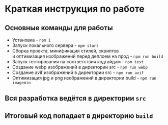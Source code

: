 # Краткая инструкция по работе

## Основные команды для работы
- Установка - `npm i`
- Запуск локального сервера - `npm start`
- Сборка проекта, минификация стилей, скриптов <br>
  и оптимизация изображений перед деплоем на прод - `npm run build`
- Запуск тестирования на соответствия кодгайдам - `npm test`
- Создание webp изображений в директории src - `npm run webp`
- Создание avif изображений в директории src - `npm run avif`
- Оптимизация jpg и png изображений в директории build - `npm run imagemin`

## Вся разработка ведётся в директории `src`
## Итоговый код попадает в директорию `build`
